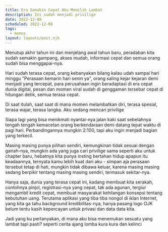 ```yaml
---
title: Era Semakin Cepat Aku Memilih Lambat
description: Ini sudah menjadi privilige
date: 2022-12-08
scheduled: 2022-12-08
tags:
  - memos
layout: layouts/post.njk
---
```


Menutup akhir tahun ini dan menjelang awal tahun baru, peradaban kita sudah semakin gampang, akses mudah, informasi cepat dan semua orang sudah bisa menggapai-nya.

Hari sudah terasa cepat, orang kebanyakan bilang kalau udah sampai hari minggu "Perasaan kemarin hari senin ya", orang saling kejar kejaran demi menjadi yang tercepat, para perusahaan ingin beradaptasi di era cepat dunia digital, pesan dan momen viral sudah di genggaman tersebar cepat di hitungan detik, semua terasa cepat.

Di saat itulah, saat saat di mana momen melambatkan diri, terasa spesial, terasa wajar, terasa langka. Aku sedang mencari privilige

Siapa lagi yang bisa menikmati nyantai-nya jalan kaki saat sebelahnya tengah tengah kemacetan orang berkendaraan demi datang tepat waktu di pagi hari. Perbandingannya mungkin 2:100, tapi aku ingin menjadi bagian yang terkecil.

Masing masing punya pilihan sendiri, kemungkinan tidak sesuai dengan gairah-nya, mungkin ada yang juga cari privilige sama seperti aku untuk chapter baru, hebatnya kita punya insting bertahan hidup apapun itu keadaannya, ternyata kamu lebih kuat dari aku - simpan aja perasaan tersebut tetap di hati, mungkin tidak dibawa keluar, karena masing masing sedang berpikir tentang masing masing sendiri, termasuk sekitar-nya.

Hanya saja, dunia yang terasa cepat ini, kadang membuat kita serakah, contohnya pinjol, registrasi-nya yang cepat, tak ada agunan, tergiur mengambil kredit cepat, membuat masyarakat kehilangan konsepsi tentang kebutuhan uang. Terutama aplikasi yang tiba tiba nongol di iklan Internet, yang kita ga tahu background kredibilitas-nya, hanya pasang logo OJK belum tentu kasih kepercayan untuk privasi dan data data kita.

Jadi yang ku pertanyakan, di mana aku bisa menemukan sesuatu yang lambat tapi pasti? seperti cerita ajang lomba kura kura dan kelinci

